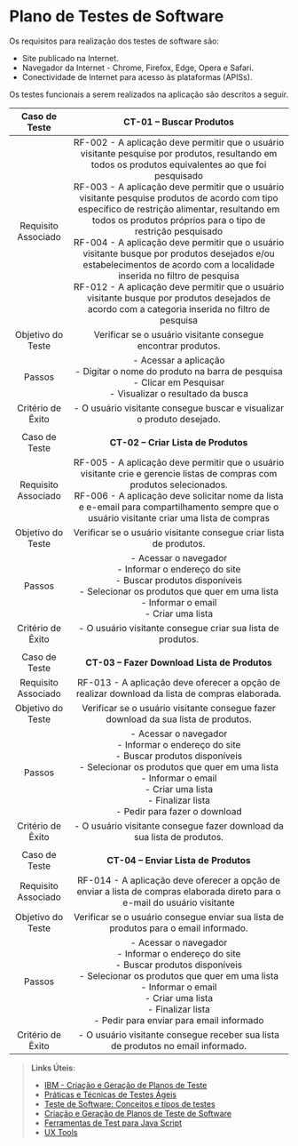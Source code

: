 # Plano de Testes de Software

Os requisitos para realização dos testes de software são:
- Site publicado na Internet.
- Navegador da Internet - Chrome, Firefox, Edge, Opera e Safari.
- Conectividade de Internet para acesso às plataformas (APISs).
  
Os testes funcionais a serem realizados na aplicação são descritos a seguir.
 
| **Caso de Teste** 	| **CT-01 – Buscar Produtos** 	|
|:---:	|:---:	|
|	Requisito Associado 	| RF-002 - A aplicação deve permitir que o usuário visitante pesquise por produtos, resultando em todos os produtos equivalentes ao que foi pesquisado <br> RF-003 - A aplicação deve permitir que o usuário visitante pesquise produtos de acordo com tipo específico de restrição alimentar, resultando em todos os produtos próprios para o tipo de restrição pesquisado <br> RF-004 - A aplicação deve permitir que o usuário visitante busque por produtos desejados e/ou estabelecimentos de acordo com a localidade inserida no filtro de pesquisa <br> RF-012 - A aplicação deve permitir que o usuário visitante busque por produtos desejados de acordo com a categoria inserida no filtro de pesquisa|
| Objetivo do Teste 	| Verificar se o usuário visitante consegue encontrar produtos. |
| Passos 	| - Acessar a aplicação <br> - Digitar o nome do produto na barra de pesquisa <br> - Clicar em Pesquisar <br> - Visualizar o resultado da busca |
|Critério de Êxito | - O usuário visitante consegue buscar e visualizar o produto desejado. |
|  	|  	|
| Caso de Teste 	| **CT-02 – Criar Lista de Produtos**	|
|Requisito Associado | RF-005	- A aplicação deve permitir que o usuário visitante crie e gerencie listas de compras com produtos selecionados. <br> RF-006 - A aplicação deve solicitar nome da lista e e-email para compartilhamento sempre que o usuário visitante criar uma lista de compras |
| Objetivo do Teste 	| Verificar se o usuário visitante consegue criar lista de produtos. |
| Passos 	| - Acessar o navegador <br> - Informar o endereço do site <br> - Buscar produtos disponíveis <br> - Selecionar os produtos que quer em uma lista <br> - Informar o email <br> - Criar uma lista |
|Critério de Êxito | - O usuário visitante consegue criar sua lista de produtos. |
|  	|  	|
| Caso de Teste 	| **CT-03 – Fazer Download Lista de Produtos**	|
|Requisito Associado | RF-013	- A aplicação deve oferecer a opção de realizar download da lista de compras elaborada. |
| Objetivo do Teste 	| Verificar se o usuário visitante consegue fazer download da sua lista de produtos. |
| Passos 	| - Acessar o navegador <br> - Informar o endereço do site <br> - Buscar produtos disponíveis <br> - Selecionar os produtos que quer em uma lista <br> - Informar o email <br> - Criar uma lista <br> - Finalizar lista <br> - Pedir para fazer o download |
|Critério de Êxito | - O usuário visitante consegue fazer download da sua lista de produtos. |
|  	|  	|
| Caso de Teste 	| **CT-04 – Enviar Lista de Produtos**	|
|Requisito Associado | RF-014	- A aplicação deve oferecer a opção de enviar a lista de compras elaborada direto para o e-mail do usuário visitante |
| Objetivo do Teste 	| Verificar se o usuário consegue enviar sua lista de produtos para o email informado. |
| Passos 	| - Acessar o navegador <br> - Informar o endereço do site <br> - Buscar produtos disponíveis <br> - Selecionar os produtos que quer em uma lista <br> - Informar o email <br> - Criar uma lista <br> - Finalizar lista <br> - Pedir para enviar para email informado |
|Critério de Êxito | - O usuário visitante consegue receber sua lista de produtos no email informado. |
 
> **Links Úteis**:
> - [IBM - Criação e Geração de Planos de Teste](https://www.ibm.com/developerworks/br/local/rational/criacao_geracao_planos_testes_software/index.html)
> - [Práticas e Técnicas de Testes Ágeis](http://assiste.serpro.gov.br/serproagil/Apresenta/slides.pdf)
> -  [Teste de Software: Conceitos e tipos de testes](https://blog.onedaytesting.com.br/teste-de-software/)
> - [Criação e Geração de Planos de Teste de Software](https://www.ibm.com/developerworks/br/local/rational/criacao_geracao_planos_testes_software/index.html)
> - [Ferramentas de Test para Java Script](https://geekflare.com/javascript-unit-testing/)
> - [UX Tools](https://uxdesign.cc/ux-user-research-and-user-testing-tools-2d339d379dc7)
